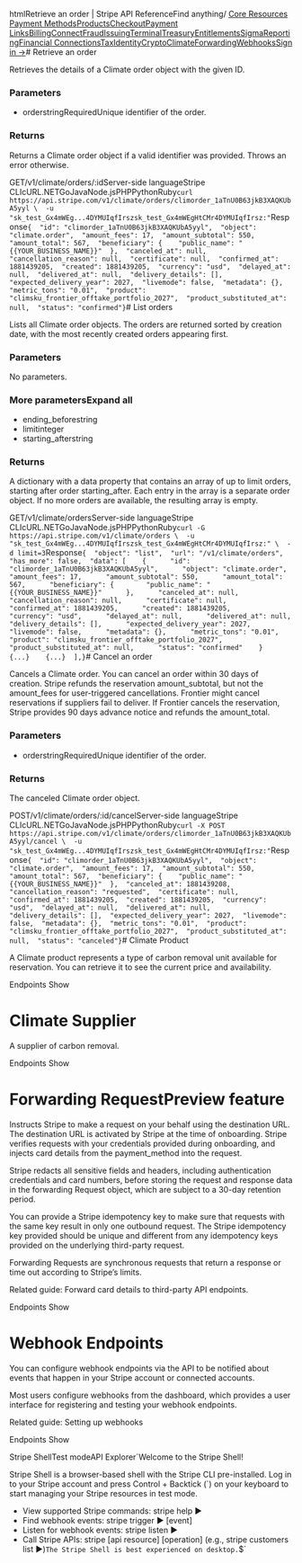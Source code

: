 htmlRetrieve an order | Stripe API Reference[](/api)Find anything/
[Core Resources](#)
[Payment Methods](#)[Products](#)[Checkout](#)[Payment Links](#)[Billing](#)[Connect](#)[Fraud](#)[Issuing](#)[Terminal](#)[Treasury](#)[Entitlements](#)[Sigma](#)[Reporting](#)[Financial Connections](#)[Tax](#)[Identity](#)[Crypto](#)[Climate](#)[Forwarding](#)[Webhooks](#)[Sign in →](https://dashboard.stripe.com/login)# Retrieve an order

Retrieves the details of a Climate order object with the given ID.

### Parameters

- orderstringRequiredUnique identifier of the order.



### Returns

Returns a Climate order object if a valid identifier was provided. Throws an error otherwise.

GET/v1/climate/orders/:idServer-side languageStripe CLIcURL.NETGoJavaNode.jsPHPPythonRuby[](#)[](#)`curl https://api.stripe.com/v1/climate/orders/climorder_1aTnU0B63jkB3XAQKUbA5yyl \  -u "sk_test_Gx4mWEg...4DYMUIqfIrszsk_test_Gx4mWEgHtCMr4DYMUIqfIrsz:"`Response`{  "id": "climorder_1aTnU0B63jkB3XAQKUbA5yyl",  "object": "climate.order",  "amount_fees": 17,  "amount_subtotal": 550,  "amount_total": 567,  "beneficiary": {    "public_name": "{{YOUR_BUSINESS_NAME}}"  },  "canceled_at": null,  "cancellation_reason": null,  "certificate": null,  "confirmed_at": 1881439205,  "created": 1881439205,  "currency": "usd",  "delayed_at": null,  "delivered_at": null,  "delivery_details": [],  "expected_delivery_year": 2027,  "livemode": false,  "metadata": {},  "metric_tons": "0.01",  "product": "climsku_frontier_offtake_portfolio_2027",  "product_substituted_at": null,  "status": "confirmed"}`# List orders

Lists all Climate order objects. The orders are returned sorted by creation date, with the most recently created orders appearing first.

### Parameters

No parameters.

### More parametersExpand all

- ending_beforestring
- limitinteger
- starting_afterstring

### Returns

A dictionary with a data property that contains an array of up to limit orders, starting after order starting_after. Each entry in the array is a separate order object. If no more orders are available, the resulting array is empty.

GET/v1/climate/ordersServer-side languageStripe CLIcURL.NETGoJavaNode.jsPHPPythonRuby[](#)[](#)`curl -G https://api.stripe.com/v1/climate/orders \  -u "sk_test_Gx4mWEg...4DYMUIqfIrszsk_test_Gx4mWEgHtCMr4DYMUIqfIrsz:" \  -d limit=3`Response`{  "object": "list",  "url": "/v1/climate/orders",  "has_more": false,  "data": [    {      "id": "climorder_1aTnU0B63jkB3XAQKUbA5yyl",      "object": "climate.order",      "amount_fees": 17,      "amount_subtotal": 550,      "amount_total": 567,      "beneficiary": {        "public_name": "{{YOUR_BUSINESS_NAME}}"      },      "canceled_at": null,      "cancellation_reason": null,      "certificate": null,      "confirmed_at": 1881439205,      "created": 1881439205,      "currency": "usd",      "delayed_at": null,      "delivered_at": null,      "delivery_details": [],      "expected_delivery_year": 2027,      "livemode": false,      "metadata": {},      "metric_tons": "0.01",      "product": "climsku_frontier_offtake_portfolio_2027",      "product_substituted_at": null,      "status": "confirmed"    }    {...}    {...}  ],}`# Cancel an order

Cancels a Climate order. You can cancel an order within 30 days of creation. Stripe refunds the reservation amount_subtotal, but not the amount_fees for user-triggered cancellations. Frontier might cancel reservations if suppliers fail to deliver. If Frontier cancels the reservation, Stripe provides 90 days advance notice and refunds the amount_total.

### Parameters

- orderstringRequiredUnique identifier of the order.



### Returns

The canceled Climate order object.

POST/v1/climate/orders/:id/cancelServer-side languageStripe CLIcURL.NETGoJavaNode.jsPHPPythonRuby[](#)[](#)`curl -X POST https://api.stripe.com/v1/climate/orders/climorder_1aTnU0B63jkB3XAQKUbA5yyl/cancel \  -u "sk_test_Gx4mWEg...4DYMUIqfIrszsk_test_Gx4mWEgHtCMr4DYMUIqfIrsz:"`Response`{  "id": "climorder_1aTnU0B63jkB3XAQKUbA5yyl",  "object": "climate.order",  "amount_fees": 17,  "amount_subtotal": 550,  "amount_total": 567,  "beneficiary": {    "public_name": "{{YOUR_BUSINESS_NAME}}"  },  "canceled_at": 1881439208,  "cancellation_reason": "requested",  "certificate": null,  "confirmed_at": 1881439205,  "created": 1881439205,  "currency": "usd",  "delayed_at": null,  "delivered_at": null,  "delivery_details": [],  "expected_delivery_year": 2027,  "livemode": false,  "metadata": {},  "metric_tons": "0.01",  "product": "climsku_frontier_offtake_portfolio_2027",  "product_substituted_at": null,  "status": "canceled"}`# Climate Product

A Climate product represents a type of carbon removal unit available for reservation. You can retrieve it to see the current price and availability.

Endpoints
Show

# Climate Supplier

A supplier of carbon removal.

Endpoints
Show

# Forwarding RequestPreview feature

Instructs Stripe to make a request on your behalf using the destination URL. The destination URL is activated by Stripe at the time of onboarding. Stripe verifies requests with your credentials provided during onboarding, and injects card details from the payment_method into the request.

Stripe redacts all sensitive fields and headers, including authentication credentials and card numbers, before storing the request and response data in the forwarding Request object, which are subject to a 30-day retention period.

You can provide a Stripe idempotency key to make sure that requests with the same key result in only one outbound request. The Stripe idempotency key provided should be unique and different from any idempotency keys provided on the underlying third-party request.

Forwarding Requests are synchronous requests that return a response or time out according to Stripe’s limits.

Related guide: Forward card details to third-party API endpoints.

Endpoints
Show

# Webhook Endpoints

You can configure webhook endpoints via the API to be notified about events that happen in your Stripe account or connected accounts.

Most users configure webhooks from the dashboard, which provides a user interface for registering and testing your webhook endpoints.

Related guide: Setting up webhooks

Endpoints
Show

Stripe ShellTest modeAPI Explorer[](https://stripe.com/docs/stripe-cli#install)`Welcome to the Stripe Shell!

Stripe Shell is a browser-based shell with the Stripe CLI pre-installed. Log in to your
Stripe account and press Control + Backtick (`) on your keyboard to start managing your Stripe
resources in test mode.

- View supported Stripe commands: stripe help ▶️
- Find webhook events: stripe trigger ▶️ [event]
- Listen for webhook events: stripe listen ▶
- Call Stripe APIs: stripe [api resource] [operation] (e.g., stripe customers list ▶️)`The Stripe Shell is best experienced on desktop.`$`